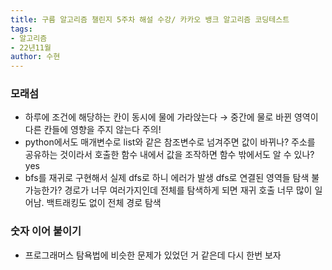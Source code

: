 ```yaml
---
title: 구름 알고리즘 챌린지 5주차 해설 수강/ 카카오 뱅크 알고리즘 코딩테스트 
tags:
- 알고리즘
- 22년11월
author: 수현
---
```

### 모래섬

- 하루에 조건에 해당하는 칸이 동시에 물에 가라앉는다 → 중간에 물로 바뀐 영역이 다른 칸들에 영향을 주지 않는다 주의!
- python에서도 매개변수로 list와 같은 참조변수로 넘겨주면 값이 바뀌나? 주소를 공유하는 것이라서 호출한 함수 내에서 값을 조작하면 함수 밖에서도 알 수 있나? yes
- bfs를 재귀로 구현해서 실제 dfs로 하니 에러가 발생 dfs로 연결된 영역들 탐색 불가능한가? 경로가 너무 여러가지인데 전체를 탐색하게 되면 재귀 호출 너무 많이 일어남. 백트래킹도 없이 전체 경로 탐색

### 숫자 이어 붙이기

- 프로그래머스 탐욕법에 비슷한 문제가 있었던 거 같은데 다시 한번 보자